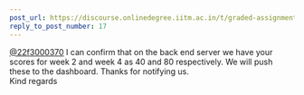 ```yaml
---
post_url: https://discourse.onlinedegree.iitm.ac.in/t/graded-assignments-dashboard-scores-incorrect-missing/166816/62
reply_to_post_number: 17
---
```

[@22f3000370](/u/22f3000370) I can confirm that on the back end server we have your scores for week 2 and week 4 as 40 and 80 respectively. We will push these to the dashboard. Thanks for notifying us.  
Kind regards